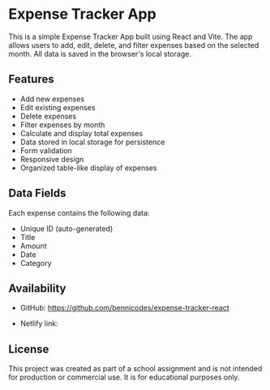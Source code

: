 # Expense Tracker App

This is a simple Expense Tracker App built using React and Vite. The app allows users to add, edit, delete, and filter expenses based on the selected month. All data is saved in the browser's local storage.

## Features

- Add new expenses
- Edit existing expenses
- Delete expenses
- Filter expenses by month
- Calculate and display total expenses
- Data stored in local storage for persistence
- Form validation
- Responsive design
- Organized table-like display of expenses

## Data Fields

Each expense contains the following data:

- Unique ID (auto-generated)
- Title
- Amount
- Date
- Category

## Availability

- GitHub:
  https://github.com/bennicodes/expense-tracker-react

- Netlify link:


## License

This project was created as part of a school assignment and is not intended for production or commercial use. It is for educational purposes only.

```

```
